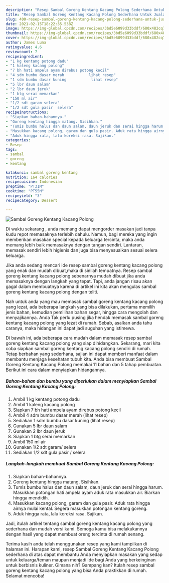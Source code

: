```yaml
---
description: "Resep Sambal Goreng Kentang Kacang Polong Sederhana Untuk Jualan"
title: "Resep Sambal Goreng Kentang Kacang Polong Sederhana Untuk Jualan"
slug: 400-resep-sambal-goreng-kentang-kacang-polong-sederhana-untuk-jualan
date: 2021-02-15T18:22:35.538Z
image: https://img-global.cpcdn.com/recipes/3bd5e6099d33bddf/680x482cq70/sambal-goreng-kentang-kacang-polong-foto-resep-utama.jpg
thumbnail: https://img-global.cpcdn.com/recipes/3bd5e6099d33bddf/680x482cq70/sambal-goreng-kentang-kacang-polong-foto-resep-utama.jpg
cover: https://img-global.cpcdn.com/recipes/3bd5e6099d33bddf/680x482cq70/sambal-goreng-kentang-kacang-polong-foto-resep-utama.jpg
author: James Luna
ratingvalue: 4.6
reviewcount: 7
recipeingredient:
- "1 kg kentang potong dadu"
- "1 kaleng kacang polong"
- "7 bh hati ampela ayam direbus potong kecil"
- "4 sdm bumbu dasar merah           lihat resep"
- "1 sdm bumbu dasar kuning           lihat resep"
- "5 lbr daun salam"
- "2 lbr daun jeruk"
- "1 btg serai memarkan"
- "150 ml air"
- "1/2 sdt garam selera"
- "1/2 sdt gula pasir  selera"
recipeinstructions:
- "Siapkan bahan-bahannya."
- "Goreng kentang hingga matang. Sisihkan."
- "Tumis bumbu halus dan daun salam, daun jeruk dan serai hingga harum. Masukkan potongan hati ampela ayam aduk rata masukkan air. Biarkan hingga mendidih."
- "Masukkan kacang polong, garam dan gula pasir. Aduk rata hingga airnya mulai kental. Segera masukkan potongan kentang goreng."
- "Aduk hingga rata, lalu koreksi rasa. Sajikan."
categories:
- Resep
tags:
- sambal
- goreng
- kentang

katakunci: sambal goreng kentang 
nutrition: 164 calories
recipecuisine: Indonesian
preptime: "PT31M"
cooktime: "PT55M"
recipeyield: "3"
recipecategory: Dessert

---
```



![Sambal Goreng Kentang Kacang Polong](https://img-global.cpcdn.com/recipes/3bd5e6099d33bddf/680x482cq70/sambal-goreng-kentang-kacang-polong-foto-resep-utama.jpg)

Di waktu  sekarang , anda memang dapat mengorder masakan jadi tanpa kudu repot memasaknya terlebih dahulu. Namun, bagi mereka yang ingin memberikan masakan special kepada keluarga tercinta, maka anda memang lebih baik memasaknya dengan tangan sendiri. Lantaran, memasak sendiri lebih higienis dan juga bisa menyesuaikan sesuai selera keluarga.

Jika anda sedang mencari ide resep sambal goreng kentang kacang polong yang enak dan mudah dibuat,maka di sinilah tempatnya. Resep sambal goreng kentang kacang polong  sebenarnya mudah dibuat jika anda memasaknya dengan langkah yang tepat. Tapi, anda jangan risau akan gagal dalam membuatnya 
karena di artikel ini kita akan mengulas sambal goreng kentang kacang polong dengan teliti.  



Nah untuk anda yang mau memasak sambal goreng kentang kacang polong yang lezat, ada beberapa langkah yang bisa dilakukan, pertama memilih jenis bahan, kemudian pemilihan bahan segar, hingga cara mengolah dan menyajikannya. Anda Tak perlu pusing jika hendak memasak sambal goreng kentang kacang polong yang lezat di rumah. Sebab, asalkan anda  tahu caranya, maka hidangan ini dapat jadi suguhan yang istimewa.

Di bawah ini, ada beberapa cara mudah dalam memasak resep sambal goreng kentang kacang polong yang siap dihidangkan. Sekarang, mari kita coba siapkan sambal goreng kentang kacang polong sendiri di rumah. Tetap berbahan yang sederhana, sajian ini dapat memberi manfaat dalam membantu menjaga kesehatan tubuh kita. Anda bisa membuat Sambal Goreng Kentang Kacang Polong memakai 11 bahan dan 5 tahap pembuatan. Berikut ini cara dalam menyiapkan hidangannya.

<!--inarticleads1-->

##### Bahan-bahan dan bumbu yang diperlukan dalam menyiapkan Sambal Goreng Kentang Kacang Polong:

1. Ambil 1 kg kentang potong dadu
1. Ambil 1 kaleng kacang polong
1. Siapkan 7 bh hati ampela ayam direbus potong kecil
1. Ambil 4 sdm bumbu dasar merah           (lihat resep)
1. Sediakan 1 sdm bumbu dasar kuning           (lihat resep)
1. Gunakan 5 lbr daun salam
1. Gunakan 2 lbr daun jeruk
1. Siapkan 1 btg serai memarkan
1. Ambil 150 ml air
1. Gunakan 1/2 sdt garam/ selera
1. Sediakan 1/2 sdt gula pasir / selera




<!--inarticleads2-->

##### Langkah-langkah membuat Sambal Goreng Kentang Kacang Polong:

1. Siapkan bahan-bahannya.
1. Goreng kentang hingga matang. Sisihkan.
1. Tumis bumbu halus dan daun salam, daun jeruk dan serai hingga harum. Masukkan potongan hati ampela ayam aduk rata masukkan air. Biarkan hingga mendidih.
1. Masukkan kacang polong, garam dan gula pasir. Aduk rata hingga airnya mulai kental. Segera masukkan potongan kentang goreng.
1. Aduk hingga rata, lalu koreksi rasa. Sajikan.




Jadi, itulah artikel tentang  sambal goreng kentang kacang polong  yang sederhana dan mudah versi kami. Semoga kamu bisa melakukannya dengan hasil yang dapat membuat oreng tercinta di rumah senang. 

Terima kasih anda telah menggunakan resep yang kami tampilkan di halaman ini. Harapan kami, resep  Sambal Goreng Kentang Kacang Polong sederhana di atas dapat membantu Anda menyiapkan masakan yang sedap untuk keluarga/teman maupun menjadi ide bagi Anda yang berkeinginan untuk berbisnis kuliner. Gimana nih? Gampang kan? Itulah resep sambal goreng kentang kacang polong yang bisa Anda praktikkan di rumah. Selamat mencoba!

